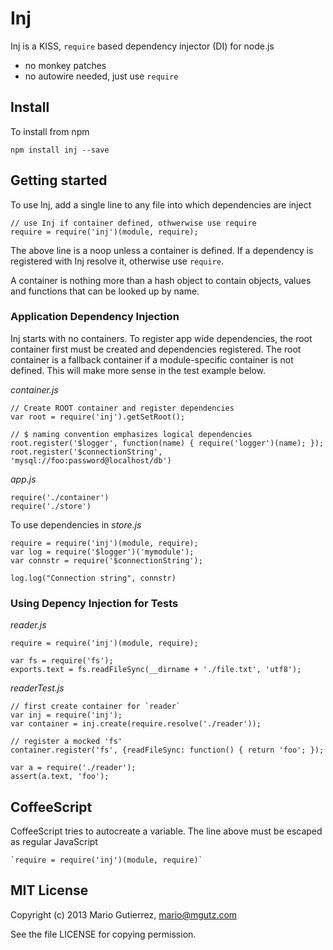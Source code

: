# Inj

Inj is a KISS, `require` based dependency injector (DI) for node.js

- no monkey patches
- no autowire needed, just use `require`

## Install

To install from npm

    npm install inj --save

## Getting started

To use Inj, add a single line to any file into which dependencies are
inject

    // use Inj if container defined, othwerwise use require
    require = require('inj')(module, require);

The above line is a noop unless a container is defined. If a dependency is
registered with Inj resolve it, otherwise use `require`.

A container is nothing more than a hash object to contain objects, values and
functions that can be looked up by name.

### Application Dependency Injection

Inj starts with no containers. To register app wide dependencies, the root
container first must be created and dependencies registered. The root
container is a fallback container if a module-specific container is not
defined. This will make more sense in the test example below.

*container.js*

    // Create ROOT container and register dependencies
    var root = require('inj').getSetRoot();

    // $ naming convention emphasizes logical dependencies
    root.register('$logger', function(name) { require('logger')(name); });
    root.register('$connectionString', 'mysql://foo:password@localhost/db')

*app.js*

    require('./container')
    require('./store')

To use dependencies in *store.js*

    require = require('inj')(module, require);
    var log = require('$logger')('mymodule');
    var connstr = require('$connectionString');

    log.log("Connection string", connstr)

### Using Depency Injection for Tests

*reader.js*

    require = require('inj')(module, require);

    var fs = require('fs');
    exports.text = fs.readFileSync(__dirname + './file.txt', 'utf8');

*readerTest.js*

    // first create container for `reader`
    var inj = require('inj');
    var container = inj.create(require.resolve('./reader'));

    // register a mocked 'fs'
    container.register('fs', {readFileSync: function() { return 'foo'; });

    var a = require('./reader');
    assert(a.text, 'foo');


## CoffeeScript

CoffeeScript tries to autocreate a variable. The line above must be escaped
as regular JavaScript

    `require = require('inj')(module, require)`

## MIT License

Copyright (c) 2013 Mario Gutierrez, mario@mgutz.com

See the file LICENSE for copying permission.

